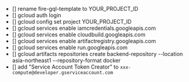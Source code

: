 - [] rename fire-gql-template to YOUR_PROJECT_ID
- [] gcloud auth login
- [] gcloud config set project YOUR_PROJECT_ID
- [] gcloud services enable iamcredentials.googleapis.com
- [] gcloud services enable cloudbuild.googleapis.com
- [] gcloud services enable artifactregistry.googleapis.com
- [] gcloud services enable run.googleapis.com
- [] gcloud artifacts repositories create backend-repository --location asia-northeast1 --repository-format docker
- [] add "Service Account Token Creator" to `xxx-compute@developer.gserviceaccount.com`
